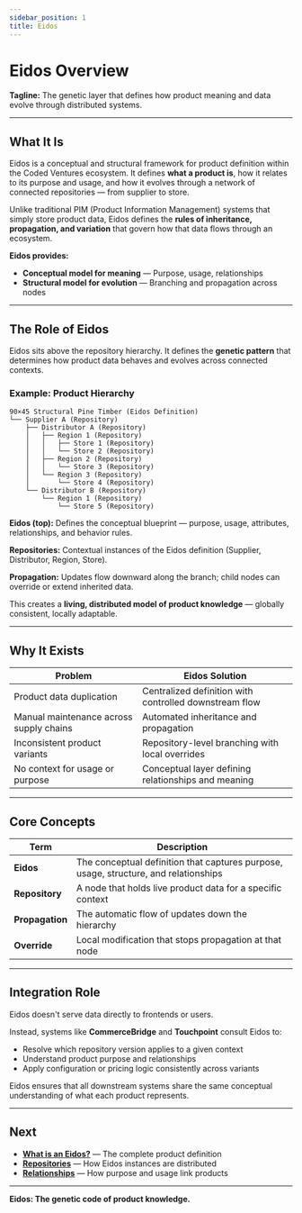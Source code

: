 ```yaml
---
sidebar_position: 1
title: Eidos
---
```


# Eidos Overview

**Tagline:** The genetic layer that defines how product meaning and data evolve through distributed systems.

---

## What It Is

Eidos is a conceptual and structural framework for product definition within the Coded Ventures ecosystem. It defines **what a product is**, how it relates to its purpose and usage, and how it evolves through a network of connected repositories — from supplier to store.

Unlike traditional PIM (Product Information Management) systems that simply store product data, Eidos defines the **rules of inheritance, propagation, and variation** that govern how that data flows through an ecosystem.

**Eidos provides:**

- **Conceptual model for meaning** — Purpose, usage, relationships
- **Structural model for evolution** — Branching and propagation across nodes

---

## The Role of Eidos

Eidos sits above the repository hierarchy. It defines the **genetic pattern** that determines how product data behaves and evolves across connected contexts.

### Example: Product Hierarchy

```
90×45 Structural Pine Timber (Eidos Definition)
└── Supplier A (Repository)
    ├── Distributor A (Repository)
    │   ├── Region 1 (Repository)
    │   │   ├── Store 1 (Repository)
    │   │   └── Store 2 (Repository)
    │   ├── Region 2 (Repository)
    │   │   └── Store 3 (Repository)
    │   └── Region 3 (Repository)
    │       └── Store 4 (Repository)
    └── Distributor B (Repository)
        └── Region 1 (Repository)
            └── Store 5 (Repository)
```

**Eidos (top):** Defines the conceptual blueprint — purpose, usage, attributes, relationships, and behavior rules.

**Repositories:** Contextual instances of the Eidos definition (Supplier, Distributor, Region, Store).

**Propagation:** Updates flow downward along the branch; child nodes can override or extend inherited data.

This creates a **living, distributed model of product knowledge** — globally consistent, locally adaptable.

---

## Why It Exists

| Problem | Eidos Solution |
|---------|----------------|
| Product data duplication | Centralized definition with controlled downstream flow |
| Manual maintenance across supply chains | Automated inheritance and propagation |
| Inconsistent product variants | Repository-level branching with local overrides |
| No context for usage or purpose | Conceptual layer defining relationships and meaning |

---

## Core Concepts

| Term | Description |
|------|-------------|
| **Eidos** | The conceptual definition that captures purpose, usage, structure, and relationships |
| **Repository** | A node that holds live product data for a specific context |
| **Propagation** | The automatic flow of updates down the hierarchy |
| **Override** | Local modification that stops propagation at that node |

---

## Integration Role

Eidos doesn't serve data directly to frontends or users.

Instead, systems like **CommerceBridge** and **Touchpoint** consult Eidos to:

- Resolve which repository version applies to a given context
- Understand product purpose and relationships
- Apply configuration or pricing logic consistently across variants

Eidos ensures that all downstream systems share the same conceptual understanding of what each product represents.

---

## Next

- **[What is an Eidos?](/eidos/product-dna)** — The complete product definition
- **[Repositories](/eidos/repositories)** — How Eidos instances are distributed
- **[Relationships](/eidos/relationships)** — How purpose and usage link products

---

**Eidos: The genetic code of product knowledge.**

